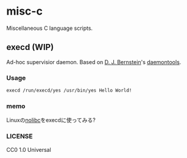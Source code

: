 # misc-c

Miscellaneous C language scripts.

## execd (WIP)

Ad-hoc supervisior daemon.
Based on [D. J. Bernstein](https://cr.yp.to/djb.html)'s [daemontools](https://cr.yp.to/daemontools.html).

### Usage

``` sh
execd /run/execd/yes /usr/bin/yes Hello World!
```

### memo

Linuxの[nolibc](https://web.git.kernel.org/pub/scm/linux/kernel/git/torvalds/linux.git/tree/tools/include/nolibc)をexecdに使ってみる?

### LICENSE

CC0 1.0 Universal
